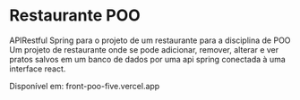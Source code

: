 # Restaurante POO
APIRestful Spring para o projeto de um restaurante para a disciplina de POO
Um projeto de restaurante onde se pode adicionar, remover, alterar e ver pratos salvos em um banco de dados por uma api spring conectada à uma interface react.


Disponível em: front-poo-five.vercel.app
